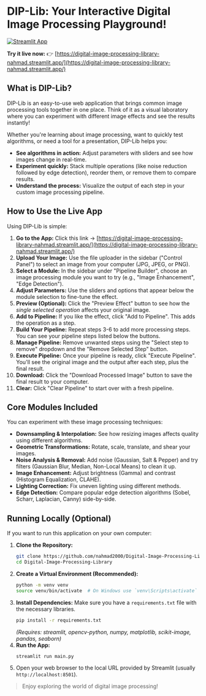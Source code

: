 # DIP-Lib: Your Interactive Digital Image Processing Playground!

[![Streamlit App](https://static.streamlit.io/badges/streamlit_badge_black_white.svg)](https://digital-image-processing-library-nahmad.streamlit.app/)

**Try it live now:** 👉 [https://digital-image-processing-library-nahmad.streamlit.app/](https://digital-image-processing-library-nahmad.streamlit.app/)

## What is DIP-Lib?

DIP-Lib is an easy-to-use web application that brings common image processing tools together in one place. Think of it as a visual laboratory where you can experiment with different image effects and see the results instantly!

Whether you're learning about image processing, want to quickly test algorithms, or need a tool for a presentation, DIP-Lib helps you:

* **See algorithms in action:** Adjust parameters with sliders and see how images change in real-time.
* **Experiment quickly:** Stack multiple operations (like noise reduction followed by edge detection), reorder them, or remove them to compare results.
* **Understand the process:** Visualize the output of each step in your custom image processing pipeline.

## How to Use the Live App

Using DIP-Lib is simple:

1.  **Go to the App:** Click this link -> [https://digital-image-processing-library-nahmad.streamlit.app/](https://digital-image-processing-library-nahmad.streamlit.app/)
2.  **Upload Your Image:** Use the file uploader in the sidebar ("Control Panel") to select an image from your computer (JPG, JPEG, or PNG).
3.  **Select a Module:** In the sidebar under "Pipeline Builder", choose an image processing module you want to try (e.g., "Image Enhancement", "Edge Detection").
4.  **Adjust Parameters:** Use the sliders and options that appear below the module selection to fine-tune the effect.
5.  **Preview (Optional):** Click the "Preview Effect" button to see how the *single selected operation* affects your original image.
6.  **Add to Pipeline:** If you like the effect, click "Add to Pipeline". This adds the operation as a step.
7.  **Build Your Pipeline:** Repeat steps 3-6 to add more processing steps. You can see your pipeline steps listed below the buttons.
8.  **Manage Pipeline:** Remove unwanted steps using the "Select step to remove" dropdown and the "Remove Selected Step" button.
9.  **Execute Pipeline:** Once your pipeline is ready, click "Execute Pipeline". You'll see the original image and the output after each step, plus the final result.
10. **Download:** Click the "Download Processed Image" button to save the final result to your computer.
11. **Clear:** Click "Clear Pipeline" to start over with a fresh pipeline.

## Core Modules Included

You can experiment with these image processing techniques:

* **Downsampling & Interpolation:** See how resizing images affects quality using different algorithms.
* **Geometric Transformations:** Rotate, scale, translate, and shear your images.
* **Noise Analysis & Removal:** Add noise (Gaussian, Salt & Pepper) and try filters (Gaussian Blur, Median, Non-Local Means) to clean it up.
* **Image Enhancement:** Adjust brightness (Gamma) and contrast (Histogram Equalization, CLAHE).
* **Lighting Correction:** Fix uneven lighting using different methods.
* **Edge Detection:** Compare popular edge detection algorithms (Sobel, Scharr, Laplacian, Canny) side-by-side.

## Running Locally (Optional)

If you want to run this application on your own computer:

1.  **Clone the Repository:**
    ```bash
    git clone https://github.com/nahmad2000/Digital-Image-Processing-Library.git
    cd Digital-Image-Processing-Library
    ```
2.  **Create a Virtual Environment (Recommended):**
    ```bash
    python -m venv venv
    source venv/bin/activate  # On Windows use `venv\Scripts\activate`
    ```
3.  **Install Dependencies:** Make sure you have a `requirements.txt` file with the necessary libraries.
    ```bash
    pip install -r requirements.txt
    ```
    *(Requires: streamlit, opencv-python, numpy, matplotlib, scikit-image, pandas, seaborn)*
4.  **Run the App:**
    ```bash
    streamlit run main.py
    ```
5.  Open your web browser to the local URL provided by Streamlit (usually `http://localhost:8501`).

> Enjoy exploring the world of digital image processing!